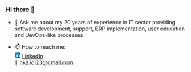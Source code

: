 ### Hi there 👋

<!--
**hkalic/hkalic** is a ✨ _special_ ✨ repository because its `README.md` (this file) appears on your GitHub profile.

Here are some ideas to get you started:

- 🔭 I’m currently working on ...
- 🌱 I’m currently learning ...
- 👯 I’m looking to collaborate on ...
- 🤔 I’m looking for help with ...
- 💬 Ask me about ...
- 📫 How to reach me: ...
- 😄 Pronouns: ...
- ⚡ Fun fact: ...
-->

- 💬 Ask me about my 20 years of experience in IT sector providing software development, support, ERP implementation, user education and DevOps-like processes  

- 📫 How to reach me:  
![LinkedIn](/assets/LinkedIn_16x16.bmp)
[LinkedIn](https://www.linkedin.com/in/hrvojekalic)  
:e-mail: <hkalic123@gmail.com>
